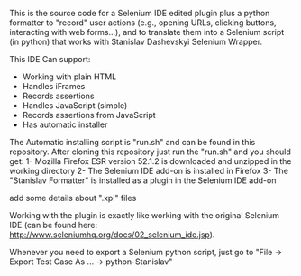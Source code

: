 This is the source code for a Selenium IDE edited plugin plus a python formatter to "record" user actions (e.g., opening URLs,
clicking buttons, interacting with web forms...), and to translate them into a Selenium script (in python) that works with Stanislav Dashevskyi Selenium Wrapper.


This IDE Can support:

* Working with plain HTML
* Handles iFrames
* Records assertions
* Handles JavaScript (simple)
* Records assertions from JavaScript
* Has automatic installer

The Automatic installing script is "run.sh" and can be found in this repository.
After cloning this repository just run the "run.sh" and you should get:
1- Mozilla Firefox ESR version 52.1.2 is downloaded and unzipped in the working directory
2- The Selenium IDE add-on is installed in Firefox
3- The "Stanislav Formatter" is installed as a plugin in the Selenium IDE add-on

add some details about ".xpi" files

Working with the plugin is exactly like working with the original Selenium IDE (can be found here: http://www.seleniumhq.org/docs/02_selenium_ide.jsp).

Whenever you need to export a Selenium python script, just go to "File -> Export Test Case As ... -> python-Stanislav"





